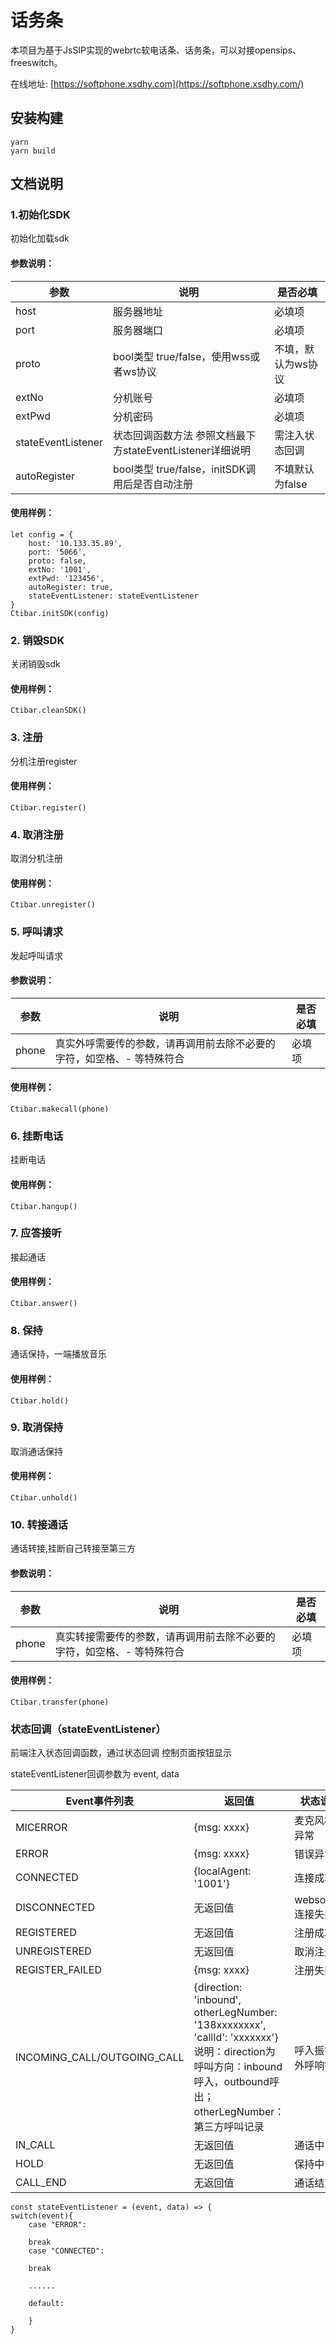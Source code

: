 # 话务条
本项目为基于JsSIP实现的webrtc软电话条、话务条，可以对接opensips、freeswitch。

在线地址: [https://softphone.xsdhy.com](https://softphone.xsdhy.com/)

## 安装构建
```
yarn
yarn build
```

## 文档说明
### 1.初始化SDK 
初始化加载sdk

#### 参数说明：

| 参数 | 说明 | 是否必填 |
| --- | --- | ----- |
| host | 服务器地址 | 必填项 |
| port | 服务器端口 | 必填项 |
| proto | bool类型 true/false，使用wss或者ws协议 | 不填，默认为ws协议 |
| extNo | 分机账号 | 必填项 |
| extPwd | 分机密码 | 必填项 |
| stateEventListener | 状态回调函数方法 参照文档最下方stateEventListener详细说明 | 需注入状态回调 |
| autoRegister | bool类型 true/false，initSDK调用后是否自动注册 | 不填默认为false |


#### 使用样例：
```
let config = {
    host: '10.133.35.89',
    port: '5066',
    proto: false,
    extNo: '1001',
    extPwd: '123456',
    autoRegister: true,
    stateEventListener: stateEventListener
}
Ctibar.initSDK(config)
```

### 2. 销毁SDK
关闭销毁sdk

#### 使用样例：
```
Ctibar.cleanSDK()
```


### 3. 注册
分机注册register

#### 使用样例：
```
Ctibar.register()
```

### 4. 取消注册
取消分机注册

#### 使用样例：
```
Ctibar.unregister()
```

### 5. 呼叫请求
发起呼叫请求

#### 参数说明：

| 参数 | 说明 | 是否必填 |
| --- | --- | ----- |
| phone | 真实外呼需要传的参数，请再调用前去除不必要的字符，如空格、- 等特殊符合 | 必填项 |

#### 使用样例：
```
Ctibar.makecall(phone)
```

### 6. 挂断电话
挂断电话

#### 使用样例：
```
Ctibar.hangup()
```

### 7. 应答接听
接起通话

#### 使用样例：
```
Ctibar.answer()
```

### 8. 保持
通话保持，一端播放音乐

#### 使用样例：
```
Ctibar.hold()
```

### 9. 取消保持
取消通话保持

#### 使用样例：
```
Ctibar.unhold()
```

### 10. 转接通话
通话转接,挂断自己转接至第三方

#### 参数说明：

| 参数 | 说明 | 是否必填 |
| --- | --- | ----- |
| phone | 真实转接需要传的参数，请再调用前去除不必要的字符，如空格、- 等特殊符合 | 必填项 |

#### 使用样例：
```
Ctibar.transfer(phone)
```

### 状态回调（stateEventListener）
前端注入状态回调函数，通过状态回调 控制页面按钮显示

stateEventListener回调参数为 event, data

| Event事件列表                   | 返回值                                                                                                                                      | 状态说明          |
|-----------------------------|------------------------------------------------------------------------------------------------------------------------------------------|---------------|
| MICERROR                    | {msg: xxxx}                                                                                                                              | 麦克风检测异常       |
| ERROR                       | {msg: xxxx}                                                                                                                              | 错误异常          |
| CONNECTED                   | {localAgent: '1001'}                                                                                                                     | 连接成功          |
| DISCONNECTED                | 无返回值                                                                                                                                     | websocket连接失败 |
| REGISTERED                  | 无返回值                                                                                                                                     | 注册成功          |
| UNREGISTERED                | 无返回值                                                                                                                                     | 取消注册          |
| REGISTER_FAILED             | {msg: xxxx}                                                                                                                              | 注册失败          |
| INCOMING_CALL/OUTGOING_CALL | {direction: 'inbound', otherLegNumber: '138xxxxxxxx', 'callId': 'xxxxxxx'} 说明：direction为呼叫方向：inbound呼入，outbound呼出；otherLegNumber：第三方呼叫记录 | 呼入振铃/外呼响铃     |
| IN_CALL                     | 无返回值                                                                                                                                     | 通话中           |
| HOLD                        | 无返回值                                                                                                                                     | 保持中           |
| CALL_END                    | 无返回值                                                                                                                                     | 通话结束          |

```
const stateEventListener = (event, data) => {
switch(event){
    case "ERROR":
    
    break
    case "CONNECTED":
    
    break
    
    ......
    
    default:
    
    }
}
```

